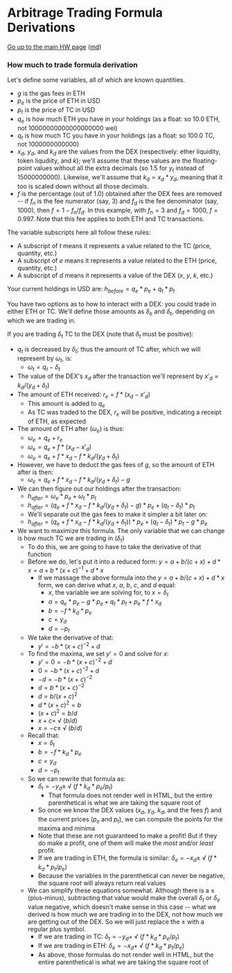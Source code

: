 Arbitrage Trading Formula Derivations
=====================================

[Go up to the main HW page](index.html) ([md](index.md))

### How much to trade formula derivation

Let's define some variables, all of which are known quantities.

- $g$ is the gas fees in ETH
- $p_{e}$ is the price of ETH in USD
- $p_{t}$ is the price of TC in USD
- $q_{e}$ is how much ETH you have in your holdings (as a float: so 10.0 ETH, not 10000000000000000000 wei)
- $q_{t}$ is how much TC you have in your holdings (as a float: so 100.0 TC, not 1000000000000)
- $x_{d}$, $y_{d}$, and $k_{d}$ are the values from the DEX (respectively: ether liquidity, token liqudiity, and $k$); we'll assume that these values are the floating-point values without all the extra decimals (so 1.5 for $y_t$ instead of 15000000000).  Likewise, we'll assume that $k_d=x_d \ast y_d$, meaning that it too is scaled down without all those decimals.
- $f$ is the percentage (out of 1.0) obtained after the DEX fees are removed -- if $f_n$ is the fee numerator (say, 3) and $f_d$ is the fee denominator (say, 1000), then $f=1-f_n/f_d$.  In this example, with $f_n=3$ and $f_d=1000$, $f=0.997$.  Note that this fee applies to both ETH and TC transactions.

The variable subscripts here all follow these rules:

- A subscript of $t$ means it represents a value related to the TC (price, quantity, etc.)
- A subscript of $e$ means it represents a value related to the ETH (price, quantity, etc.)
- A subscript of $d$ means it represents a value of the DEX ($x$, $y$, $k$, etc.)

Your current holdings in USD are: $h_{before} = q_{e} \ast p_{e} + q_{t} \ast p_{t}$

You have two options as to how to interact with a DEX: you could trade in either ETH or TC.  We'll define those amounts as $\delta_{e}$ and $\delta_{t}$, depending on which we are trading in.

If you are trading $\delta_{t}$ TC to the DEX (note that $\delta_{t}$ must be positive):

- $q_{t}$ is decreased by $\delta_{t}$; thus the amount of TC after, which we will represent by $\omega_{t}$, is:
    - $\omega_{t} = q_{t}-\delta_{t}$
- The value of the DEX's $x_{d}$ after the transaction we'll represent by $x'_d = k_d/(y_{d}+\delta_{t})$
- The amount of ETH received: $r_{e}=f \ast (x_{d}-x'_d)$
    - This amount is added to $q_{e}$
    - As TC was traded to the DEX, $r_{e}$ will be positive, indicating a receipt of ETH, as expected
- The amount of ETH after ($\omega_{e}$) is thus:
    - $\omega_{e}= q_{e} + r_{e}$
    - $\omega_{e}= q_{e} + f \ast (x_{d}-x'_d)$
    - $\omega_{e}= q_{e} + f \ast x_{d} - f \ast k_d/(y_{d}+\delta_{t})$
- However, we have to deduct the gas fees of $g$, so the amount of ETH after is then:
    - $\omega_{e}= q_{e} + f \ast x_{d} - f \ast k_d/(y_{d}+\delta_{t})-g$
- We can then figure out our holdings after the transaction:
    - $h_{after} = \omega_{e} \ast p_{e} + \omega_{t} \ast p_{t}$
    - $h_{after} = (q_{e} + f \ast x_{d}-f \ast k_d/(y_{d}+\delta_{t})-g) \ast p_{e} + (q_{t}-\delta_{t}) \ast p_{t}$
    - We'll separate out the gas fees to make it simpler a bit later on:
    - $h_{after} = (q_{e} + f \ast x_{d}-f \ast k_d/(y_{d}+\delta_{t})) \ast p_{e} + (q_{t}-\delta_{t}) \ast p_{t} - g \ast p_e$
- We want to maximize this formula.  The only variable that we can change is how much TC we are trading in ($\delta_{t}$)
    - To do this, we are going to have to take the derivative of that function
    - Before we do, let's put it into a reduced form: $y = a + b/(c+x)+d \ast x = a + b \ast (x+c)^{-1}+d \ast x$
        - If we massage the above formula into the $y = a + b/(c+x)+d \ast x$ form, we can derive what $x$, $a$, $b$, $c$, and $d$ equal:
            - $x$, the variable we are solving for, to $x=\delta_{t}$
            - $a=q_e \ast p_e - g \ast p_e + q_t \ast p_t + p_e \ast f \ast x_d$
            - $b=-f \ast k_d \ast p_e$
            - $c=y_d$
            - $d=-p_t$
    - We take the derivative of that:
        - $y' = -b \ast (x+c)^{-2} + d$
    - To find the maxima, we set $y'=0$ and solve for $x$:
        - $y' = 0 = -b \ast (x+c)^{-2} + d$
        - $0 = -b \ast (x+c)^{-2} + d$
        - $-d = -b \ast (x+c)^{-2}$
        - $d = b \ast (x+c)^{-2}$
        - $d = b / (x+c)^2$
        - $d \ast (x+c)^2 = b$
        - $(x+c)^2=b/d$
        - $x+c=$ &#8730; $(b/d)$
        - $x=-c \pm$ &#8730; $(b/d)$
    - Recall that:
        - $x=\delta_{t}$
        - $b=-f \ast k_d \ast p_e$
        - $c=y_d$
        - $d=-p_t$
    - So we can rewrite that formula as:
        - $\delta_{t}=-y_d\pm$ &#8730; $(f \ast k_d \ast p_e/p_t)$
            - That formula does not render well in HTML, but the entire parenthetical is what we are taking the square root of
        - So once we know the DEX values ($x_d$, $y_d$, $k_d$, and the fees $f$) and the current prices ($p_e$ and $p_t$), we can compute the points for the maxima and minima
        - Note that these are not guaranteed to make a profit!  But if they do make a profit, one of them will make the *most* and/or *least* profit.
        - If we are trading in ETH, the formula is similar: $\delta_{e}=-x_d\pm$ &#8730; $(f \ast k_d \ast p_t/p_e)$
        - Because the variables in the parenthetical can never be negative, the square root will always return real values
    - We can simplify these equations somewhat.  Although there is a &#177; (plus-minus), subtracting that value would make the overall $\delta_t$ or $\delta_e$ value negative, which doesn't make sense in this case -- what we derived is how much we are trading in to the DEX, not how much we are getting out of the DEX.  So we will just replace the &#177; with a regular plus symbol.
        - If we are trading in TC: $\delta_{t}=-y_d+$ &#8730; $(f \ast k_d \ast p_e/p_t)$
        - If we are trading in ETH: $\delta_{e}=-x_d+$ &#8730; $(f \ast k_d \ast p_t/p_e)$
        - As above, those formulas do not render well in HTML, but the entire parenthetical is what we are taking the square root of
